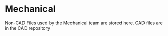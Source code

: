 Mechanical
==========

Non-CAD Files used by the Mechanical team are stored here. CAD files are in the CAD repository
